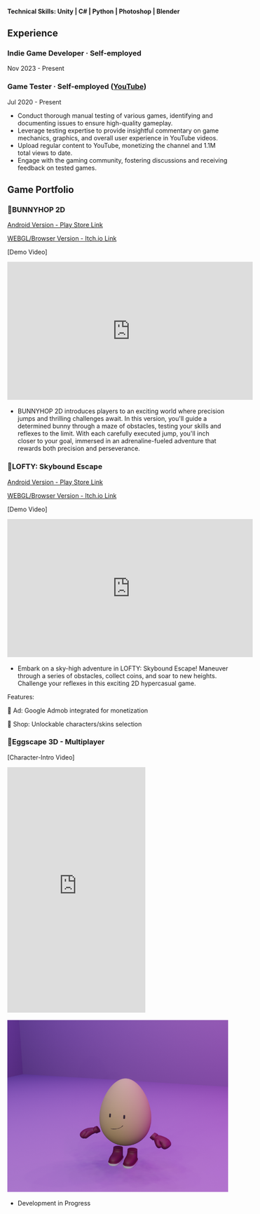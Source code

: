 #### Technical Skills: Unity | C# | Python | Photoshop | Blender

## Experience


### Indie Game Developer · Self-employed
Nov 2023 - Present

### Game Tester · Self-employed ([YouTube](https://www.youtube.com/@KostazGaming))
Jul 2020 - Present
- Conduct thorough manual testing of various games, identifying and documenting issues to ensure high-quality gameplay.
- Leverage testing expertise to provide insightful commentary on game mechanics, graphics, and overall user experience in YouTube videos.
- Upload regular content to YouTube, monetizing the channel and 1.1M total views to date.
- Engage with the gaming community, fostering discussions and receiving feedback on tested games.

## Game Portfolio

### 🐇BUNNYHOP 2D
[Android Version - Play Store Link](https://play.google.com/store/apps/details?id=com.KostazStudio.BUNNYHOPv2) 

[WEBGL/Browser Version - Itch.io Link](https://kostazgamedev.itch.io/bunnyhop-2d)


[Demo Video]
<iframe width="560" height="315" src="https://www.youtube.com/embed/QJ-eTUWRbHY?si=m73N4n7Pmq8xsHsD" title="YouTube video player" frameborder="0" allow="accelerometer; autoplay; clipboard-write; encrypted-media; gyroscope; picture-in-picture; web-share" referrerpolicy="strict-origin-when-cross-origin" allowfullscreen></iframe>


- BUNNYHOP 2D introduces players to an exciting world where precision jumps and thrilling challenges await. In this version, you'll guide a determined bunny through a maze of obstacles, testing your skills and reflexes to the limit. With each carefully executed jump, you'll inch closer to your goal, immersed in an adrenaline-fueled adventure that rewards both precision and perseverance.

### 🔷LOFTY: Skybound Escape
[Android Version - Play Store Link](https://play.google.com/store/apps/details?id=com.KostazStudio.LOFTY)

[WEBGL/Browser Version - Itch.io Link](https://kostazgamedev.itch.io/lofty-skybound-escape?secret=QNAxYZlLycuQBOhiFxiI1rfAro)


[Demo Video]
<iframe width="560" height="315" src="https://www.youtube.com/embed/moQOE8iFMBM?si=9mujmbrOmb2cNeZr" title="YouTube video player" frameborder="0" allow="accelerometer; autoplay; clipboard-write; encrypted-media; gyroscope; picture-in-picture; web-share" referrerpolicy="strict-origin-when-cross-origin" allowfullscreen></iframe>

- Embark on a sky-high adventure in LOFTY: Skybound Escape! Maneuver through a series of obstacles, collect coins, and soar to new heights. Challenge your reflexes in this exciting 2D hypercasual game.

Features: 

🧩 Ad: Google Admob integrated for monetization

🧩 Shop: Unlockable characters/skins selection


### 🥚Eggscape 3D - Multiplayer
[Character-Intro Video]
<iframe width="315" height="560" src="https://www.youtube.com/embed/oMxv4LMkwMM" title="YouTube video player" frameborder="0" allow="accelerometer; autoplay; clipboard-write; encrypted-media; gyroscope; picture-in-picture; web-share" referrerpolicy="strict-origin-when-cross-origin" allowfullscreen></iframe>

![](assets/img/eggscape_char1.png)

- Development in Progress

